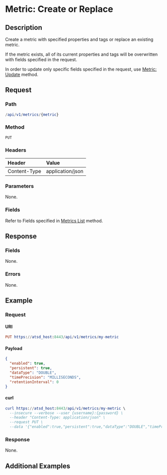 # Metric: Create or Replace

## Description 

Create a metric with specified properties and tags or replace an existing metric.

If the metric exists, all of its current properties and tags will be overwritten with fields specified in the request.

In order to update only specific fields specified in the request, use [Metric: Update](update.md) method.

## Request

### Path

```elm
/api/v1/metrics/{metric}
```

### Method

```
PUT
```

### Headers

|**Header**|**Value**|
|:---|:---|
| Content-Type | application/json |

### Parameters

None.

### Fields

Refer to Fields specified in [Metrics List](list.md#fields) method.

## Response

### Fields

None.

### Errors

None.

## Example

### Request

#### URI

```elm
PUT https://atsd_host:8443/api/v1/metrics/my-metric
```

#### Payload

```json
{
  "enabled": true,
  "persistent": true,
  "dataType": "DOUBLE",
  "timePrecision": "MILLISECONDS",
  "retentionInterval": 0
}
```

#### curl

```elm
curl https://atsd_host:8443/api/v1/metrics/my-metric \
  --insecure --verbose --user {username}:{password} \
  --header "Content-Type: application/json" \
  --request PUT \
  --data '{"enabled":true,"persistent":true,"dataType":"DOUBLE","timePrecision":"MILLISECONDS","retentionInterval":0}'
```

### Response

None.

## Additional Examples
